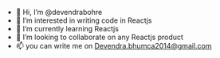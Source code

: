 - 👋 Hi, I’m @devendrabohre
- 👀 I’m interested in writing code in Reactjs
- 🌱 I’m currently learning Reactjs
- 💞️ I’m looking to collaborate on any Reactjs product
- 📫 you can write me on Devendra.bhumca2014@gmail.com

